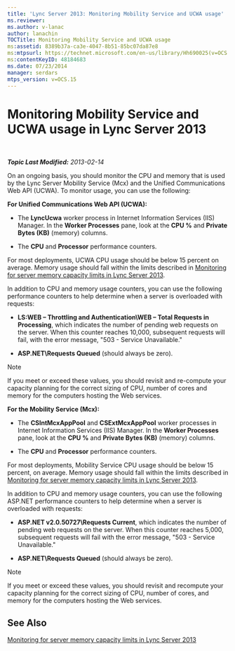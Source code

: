 ```yaml
---
title: 'Lync Server 2013: Monitoring Mobility Service and UCWA usage'
ms.reviewer: 
ms.author: v-lanac
author: lanachin
TOCTitle: Monitoring Mobility Service and UCWA usage
ms:assetid: 8389b37a-ca3e-4047-8b51-85bc07da87e8
ms:mtpsurl: https://technet.microsoft.com/en-us/library/Hh690025(v=OCS.15)
ms:contentKeyID: 48184683
ms.date: 07/23/2014
manager: serdars
mtps_version: v=OCS.15
---
```


<div data-xmlns="http://www.w3.org/1999/xhtml">

<div class="topic" data-xmlns="http://www.w3.org/1999/xhtml" data-msxsl="urn:schemas-microsoft-com:xslt" data-cs="http://msdn.microsoft.com/en-us/">

<div data-asp="http://msdn2.microsoft.com/asp">

# Monitoring Mobility Service and UCWA usage in Lync Server 2013

</div>

<div id="mainSection">

<div id="mainBody">

<span> </span>

_**Topic Last Modified:** 2013-02-14_

On an ongoing basis, you should monitor the CPU and memory that is used by the Lync Server Mobility Service (Mcx) and the Unified Communications Web API (UCWA). To monitor usage, you can use the following:

**For Unified Communications Web API (UCWA):**

  - The **LyncUcwa** worker process in Internet Information Services (IIS) Manager. In the **Worker Processes** pane, look at the **CPU %** and **Private Bytes (KB)** (memory) columns.

  - The **CPU** and **Processor** performance counters.

For most deployments, UCWA CPU usage should be below 15 percent on average. Memory usage should fall within the limits described in [Monitoring for server memory capacity limits in Lync Server 2013](lync-server-2013-monitoring-for-server-memory-capacity-limits.md).

In addition to CPU and memory usage counters, you can use the following performance counters to help determine when a server is overloaded with requests:

  - **LS:WEB – Throttling and Authentication\\WEB – Total Requests in Processing**, which indicates the number of pending web requests on the server. When this counter reaches 10,000, subsequent requests will fail, with the error message, "503 - Service Unavailable."

  - **ASP.NET\\Requests Queued** (should always be zero).

<div>


> [!NOTE]  
> If you meet or exceed these values, you should revisit and re-compute your capacity planning for the correct sizing of CPU, number of cores and memory for the computers hosting the Web services.



</div>

**For the Mobility Service (Mcx):**

  - The **CSIntMcxAppPool** and **CSExtMcxAppPool** worker processes in Internet Information Services (IIS) Manager. In the **Worker Processes** pane, look at the **CPU %** and **Private Bytes (KB)** (memory) columns.

  - The **CPU** and **Processor** performance counters.

For most deployments, Mobility Service CPU usage should be below 15 percent, on average. Memory usage should fall within the limits described in [Monitoring for server memory capacity limits in Lync Server 2013](lync-server-2013-monitoring-for-server-memory-capacity-limits.md).

In addition to CPU and memory usage counters, you can use the following ASP.NET performance counters to help determine when a server is overloaded with requests:

  - **ASP.NET v2.0.50727\\Requests Current**, which indicates the number of pending web requests on the server. When this counter reaches 5,000, subsequent requests will fail with the error message, "503 - Service Unavailable."

  - **ASP.NET\\Requests Queued** (should always be zero).

<div>


> [!NOTE]  
> If you meet or exceed these values, you should revisit and recompute your capacity planning for the correct sizing of CPU, number of cores, and memory for the computers hosting the Web services.



</div>

<div>

## See Also


[Monitoring for server memory capacity limits in Lync Server 2013](lync-server-2013-monitoring-for-server-memory-capacity-limits.md)  
  

</div>

</div>

<span> </span>

</div>

</div>

</div>

